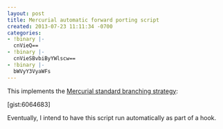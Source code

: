 ```yaml
---
layout: post
title: Mercurial automatic forward porting script
created: 2013-07-23 11:11:34 -0700
categories:
- !binary |-
  cnVieQ==
- !binary |-
  cnVieSBvbiByYWlscw==
- !binary |-
  bWVyY3VyaWFs
---
```

This implements the [Mercurial standard branching strategy](http://mercurial.selenic.com/wiki/StandardBranching):

[gist:6064683]

Eventually, I intend to have this script run automatically as part of a hook.

